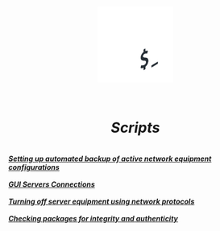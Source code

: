  <br/>
<p align="center">
<img src="./bash.png" width="150" height="150"/>
</p><br/>
<h1 align="Center"><i>Scripts</i></h1>
 <br/>
<i> <a href="https://github.com/dimoroz772/Scripts/blob/Website/Setting_up_automated_backup_of_active_network_equipment_configurations"><b>Setting up automated backup of active network equipment configurations</b></a><br/><i/>
 <br/>
<i> <a href="https://github.com/dimoroz772/Scripts/blob/Website/GUI_Servers_Connections"><b>GUI Servers Connections</b></a><br/><i/>
 <br/>
<i> <a href="https://github.com/dimoroz772/Scripts/blob/Website/Turning_off_server_equipment_using_network_protocols"><b>Turning off server equipment using network protocols</b></a><br/><i/>
 <br/>
<i> <a href="https://github.com/dimoroz772/Scripts/blob/Website/Checking_packages_for_integrity_and_authenticity"><b>Checking packages for integrity and authenticity</b></a><br/><i/>
